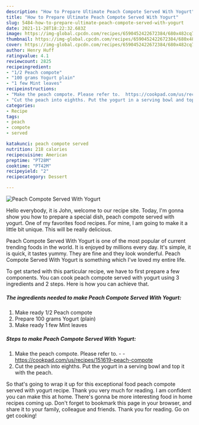 ```yaml
---
description: "How to Prepare Ultimate Peach Compote Served With Yogurt"
title: "How to Prepare Ultimate Peach Compote Served With Yogurt"
slug: 5484-how-to-prepare-ultimate-peach-compote-served-with-yogurt
date: 2021-11-28T18:22:32.683Z
image: https://img-global.cpcdn.com/recipes/6590452422672384/680x482cq70/peach-compote-served-with-yogurt-recipe-main-photo.jpg
thumbnail: https://img-global.cpcdn.com/recipes/6590452422672384/680x482cq70/peach-compote-served-with-yogurt-recipe-main-photo.jpg
cover: https://img-global.cpcdn.com/recipes/6590452422672384/680x482cq70/peach-compote-served-with-yogurt-recipe-main-photo.jpg
author: Henry Huff
ratingvalue: 4.1
reviewcount: 2825
recipeingredient:
- "1/2 Peach compote"
- "100 grams Yogurt plain"
- "1 few Mint leaves"
recipeinstructions:
- "Make the peach compote. Please refer to.  https://cookpad.com/us/recipes/151619-peach-compote"
- "Cut the peach into eighths. Put the yogurt in a serving bowl and top it with the peach."
categories:
- Recipe
tags:
- peach
- compote
- served

katakunci: peach compote served 
nutrition: 218 calories
recipecuisine: American
preptime: "PT28M"
cooktime: "PT42M"
recipeyield: "2"
recipecategory: Dessert

---
```



![Peach Compote Served With Yogurt](https://img-global.cpcdn.com/recipes/6590452422672384/680x482cq70/peach-compote-served-with-yogurt-recipe-main-photo.jpg)

Hello everybody, it is John, welcome to our recipe site. Today, I'm gonna show you how to prepare a special dish, peach compote served with yogurt. One of my favorites food recipes. For mine, I am going to make it a little bit unique. This will be really delicious.

Peach Compote Served With Yogurt is one of the most popular of current trending foods in the world. It is enjoyed by millions every day. It's simple, it is quick, it tastes yummy. They are fine and they look wonderful. Peach Compote Served With Yogurt is something which I've loved my entire life.




To get started with this particular recipe, we have to first prepare a few components. You can cook peach compote served with yogurt using 3 ingredients and 2 steps. Here is how you can achieve that.

<!--inarticleads1-->

##### The ingredients needed to make Peach Compote Served With Yogurt:

1. Make ready 1/2 Peach compote
1. Prepare 100 grams Yogurt (plain)
1. Make ready 1 few Mint leaves




<!--inarticleads2-->

##### Steps to make Peach Compote Served With Yogurt:

1. Make the peach compote. Please refer to. -  - https://cookpad.com/us/recipes/151619-peach-compote
1. Cut the peach into eighths. Put the yogurt in a serving bowl and top it with the peach.




So that's going to wrap it up for this exceptional food peach compote served with yogurt recipe. Thank you very much for reading. I am confident you can make this at home. There's gonna be more interesting food in home recipes coming up. Don't forget to bookmark this page in your browser, and share it to your family, colleague and friends. Thank you for reading. Go on get cooking!
